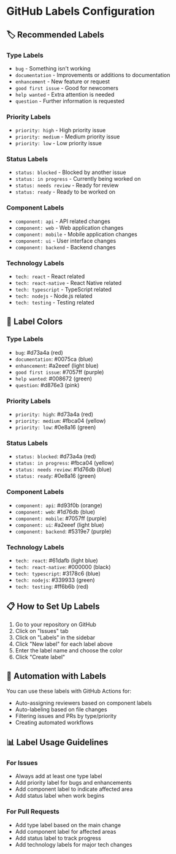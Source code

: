# GitHub Labels Configuration

## 🏷️ Recommended Labels

### Type Labels
- `bug` - Something isn't working
- `documentation` - Improvements or additions to documentation
- `enhancement` - New feature or request
- `good first issue` - Good for newcomers
- `help wanted` - Extra attention is needed
- `question` - Further information is requested

### Priority Labels
- `priority: high` - High priority issue
- `priority: medium` - Medium priority issue
- `priority: low` - Low priority issue

### Status Labels
- `status: blocked` - Blocked by another issue
- `status: in progress` - Currently being worked on
- `status: needs review` - Ready for review
- `status: ready` - Ready to be worked on

### Component Labels
- `component: api` - API related changes
- `component: web` - Web application changes
- `component: mobile` - Mobile application changes
- `component: ui` - User interface changes
- `component: backend` - Backend changes

### Technology Labels
- `tech: react` - React related
- `tech: react-native` - React Native related
- `tech: typescript` - TypeScript related
- `tech: nodejs` - Node.js related
- `tech: testing` - Testing related

## 🎨 Label Colors

### Type Labels
- `bug`: #d73a4a (red)
- `documentation`: #0075ca (blue)
- `enhancement`: #a2eeef (light blue)
- `good first issue`: #7057ff (purple)
- `help wanted`: #008672 (green)
- `question`: #d876e3 (pink)

### Priority Labels
- `priority: high`: #d73a4a (red)
- `priority: medium`: #fbca04 (yellow)
- `priority: low`: #0e8a16 (green)

### Status Labels
- `status: blocked`: #d73a4a (red)
- `status: in progress`: #fbca04 (yellow)
- `status: needs review`: #1d76db (blue)
- `status: ready`: #0e8a16 (green)

### Component Labels
- `component: api`: #d93f0b (orange)
- `component: web`: #1d76db (blue)
- `component: mobile`: #7057ff (purple)
- `component: ui`: #a2eeef (light blue)
- `component: backend`: #5319e7 (purple)

### Technology Labels
- `tech: react`: #61dafb (light blue)
- `tech: react-native`: #000000 (black)
- `tech: typescript`: #3178c6 (blue)
- `tech: nodejs`: #339933 (green)
- `tech: testing`: #ff6b6b (red)

## 📋 How to Set Up Labels

1. Go to your repository on GitHub
2. Click on "Issues" tab
3. Click on "Labels" in the sidebar
4. Click "New label" for each label above
5. Enter the label name and choose the color
6. Click "Create label"

## 🔄 Automation with Labels

You can use these labels with GitHub Actions for:
- Auto-assigning reviewers based on component labels
- Auto-labeling based on file changes
- Filtering issues and PRs by type/priority
- Creating automated workflows

## 📊 Label Usage Guidelines

### For Issues
- Always add at least one type label
- Add priority label for bugs and enhancements
- Add component label to indicate affected area
- Add status label when work begins

### For Pull Requests
- Add type label based on the main change
- Add component label for affected areas
- Add status label to track progress
- Add technology labels for major tech changes
